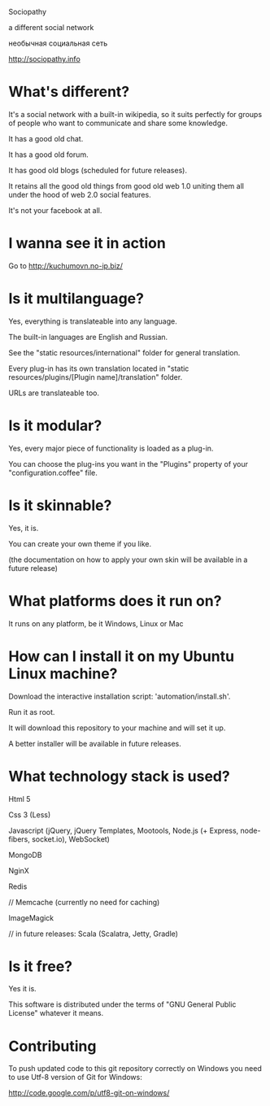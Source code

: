 Sociopathy

   a different social network

   необычная социальная сеть
   
http://sociopathy.info
   
What's different?
=============

It's a social network with a built-in wikipedia, so it suits perfectly for groups of people who want to communicate and share some knowledge.

It has a good old chat.

It has a good old forum.

It has good old blogs (scheduled for future releases).


It retains all the good old things from good old web 1.0 uniting them all under the hood of web 2.0 social features.


It's not your facebook at all.


I wanna see it in action
=============

Go to http://kuchumovn.no-ip.biz/


Is it multilanguage?
=============

Yes, everything is translateable into any language.

The built-in languages are English and Russian.


See the "static resources/international" folder for general translation.

Every plug-in has its own translation located in "static resources/plugins/[Plugin name]/translation" folder.

URLs are translateable too.


Is it modular?
=============

Yes, every major piece of functionality is loaded as a plug-in.

You can choose the plug-ins you want in the "Plugins" property of your "configuration.coffee" file.


Is it skinnable?
=============

Yes, it is.

You can create your own theme if you like.


(the documentation on how to apply your own skin will be available in a future release)

What platforms does it run on?
=============

It runs on any platform, be it Windows, Linux or Mac

How can I install it on my Ubuntu Linux machine?
=============

Download the interactive installation script: 'automation/install.sh'.

Run it as root.

It will download this repository to your machine and will set it up.


A better installer will be available in future releases.


What technology stack is used?
=============

Html 5

Css 3 (Less)

Javascript (jQuery, jQuery Templates, Mootools, Node.js (+ Express, node-fibers, socket.io), WebSocket)

MongoDB

NginX

Redis

// Memcache (currently no need for caching)

ImageMagick

// in future releases: Scala (Scalatra, Jetty, Gradle)

Is it free?
=============

Yes it is.

This software is distributed under the terms of "GNU General Public License" whatever it means.


Contributing
=============

To push updated code to this git repository correctly on Windows you need to use Utf-8 version of Git for Windows:

http://code.google.com/p/utf8-git-on-windows/